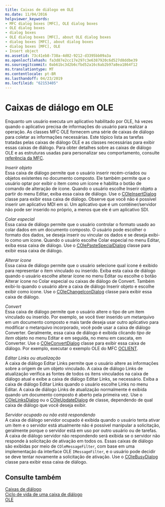 ```yaml
---
title: Caixas de diálogo em OLE
ms.date: 11/04/2016
helpviewer_keywords:
- MFC dialog boxes [MFC], OLE dialog boxes
- OLE dialog boxes
- dialog boxes
- OLE dialog boxes [MFC], about OLE dialog boxes
- dialog boxes [MFC], about dialog boxes
- dialog boxes [MFC], OLE
- Insert object
ms.assetid: 73c41eb8-738a-4d02-9212-d3395bb09a3a
ms.openlocfilehash: fa3d87e2cc17e297c3e6387920c6d527d8ddbe39
ms.sourcegitcommit: 0ab61bc3d2b6cfbd52a16c6ab2b97a8ea1864f12
ms.translationtype: MT
ms.contentlocale: pt-BR
ms.lasthandoff: 04/23/2019
ms.locfileid: "62153405"
---
```

# <a name="dialog-boxes-in-ole"></a>Caixas de diálogo em OLE

Enquanto um usuário executa um aplicativo habilitado por OLE, há vezes quando o aplicativo precisa de informações do usuário para realizar a operação. As classes MFC OLE fornecem uma série de caixas de diálogo para coletar as informações necessárias. Este tópico lista as tarefas tratadas pelas caixas de diálogo OLE e as classes necessárias para exibir essas caixas de diálogo. Para obter detalhes sobre as caixas de diálogo OLE e as estruturas usadas para personalizar seu comportamento, consulte [referência da MFC](../mfc/mfc-desktop-applications.md).

*Inserir objeto*<br/>
Essa caixa de diálogo permite que o usuário inserir recém-criados ou objetos existentes no documento composto. Ele também permite que o usuário optar por exibir o item como um ícone e habilita o botão de comando de alteração de ícone. Quando o usuário escolhe Inserir objeto a partir do menu Editar, exiba essa caixa de diálogo. Use o [COleInsertDialog](../mfc/reference/coleinsertdialog-class.md) classe para exibir essa caixa de diálogo. Observe que você não é possível inserir um aplicativo MDI em si. Um aplicativo que é um contêiner/servidor não pode ser inserido no próprio, a menos que ele é um aplicativo SDI.

*Colar especial*<br/>
Essa caixa de diálogo permite que o usuário controlar o formato usado ao colar dados em um documento composto. O usuário pode escolher o formato dos dados, se deseja inserir ou vincular os dados e se deseja exibi-lo como um ícone. Quando o usuário escolhe Colar especial no menu Editar, exiba essa caixa de diálogo. Use o [COlePasteSpecialDialog](../mfc/reference/colepastespecialdialog-class.md) classe para exibir essa caixa de diálogo.

*Alterar ícone*<br/>
Essa caixa de diálogo permite que o usuário selecione qual ícone é exibido para representar o item vinculado ou inserido. Exiba esta caixa de diálogo quando o usuário escolhe alterar ícone no menu Editar ou escolhe o botão Alterar ícone no Colar especial ou caixas de diálogo de Convert. Também exibi-lo quando o usuário abre a caixa de diálogo Inserir objeto e escolhe exibir como ícone. Use o [COleChangeIconDialog](../mfc/reference/colechangeicondialog-class.md) classe para exibir essa caixa de diálogo.

*Convert*<br/>
Essa caixa de diálogo permite que o usuário altere o tipo de um item vinculado ou inserido. Por exemplo, se você tiver inserido um metarquivo em um documento composto e mais tarde deseja usar outro aplicativo para modificar o metarquivo incorporado, você pode usar a caixa de diálogo Converter. Geralmente, essa caixa de diálogo é exibida clicando *tipo de item* objeto no menu Editar e em seguida, no menu em cascata, em Converter. Use o [COleConvertDialog](../mfc/reference/coleconvertdialog-class.md) classe para exibir essa caixa de diálogo. Por exemplo, executar o exemplo OLE do MFC [OCLIENT](../overview/visual-cpp-samples.md).

*Editar Links ou atualização*<br/>
A caixa de diálogo Editar Links permite que o usuário altere as informações sobre a origem de um objeto vinculado. A caixa de diálogo Links de atualização verifica as fontes de todos os itens vinculados na caixa de diálogo atual e exibe a caixa de diálogo Editar Links, se necessário. Exiba a caixa de diálogo Editar Links quando o usuário escolhe Links no menu Editar. A caixa de diálogo Links de atualização normalmente é exibida quando um documento composto é aberto pela primeira vez. Use o [COleLinksDialog](../mfc/reference/colelinksdialog-class.md) ou o [COleUpdateDialog](../mfc/reference/coleupdatedialog-class.md) de classe, dependendo de qual caixa de diálogo que você deseja exibir.

*Servidor ocupado ou não está respondendo*<br/>
A caixa de diálogo servidor ocupado é exibida quando o usuário tenta ativar um item e o servidor está atualmente não é possível manipular a solicitação, geralmente porque o servidor está em uso por outro usuário ou de tarefas. A caixa de diálogo servidor não respondendo será exibida se o servidor não responde à solicitação de ativação em todos os. Essas caixas de diálogo são exibidas por meio de `COleMessageFilter`, com base em uma implementação da interface OLE `IMessageFilter`, e o usuário pode decidir se deve tentar novamente a solicitação de ativação. Use o [COleBusyDialog](../mfc/reference/colebusydialog-class.md) classe para exibir essa caixa de diálogo.

## <a name="see-also"></a>Consulte também

[Caixas de diálogo](../mfc/dialog-boxes.md)<br/>
[Ciclo de vida de uma caixa de diálogo](../mfc/life-cycle-of-a-dialog-box.md)<br/>
[OLE](../mfc/ole-in-mfc.md)
